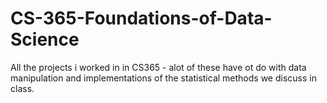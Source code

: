 # CS-365-Foundations-of-Data-Science

All the projects i worked in in CS365 - alot of these have ot do with data manipulation and implementations of the statistical methods we discuss in class. 
